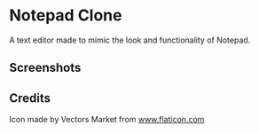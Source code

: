 # Notepad Clone
A text editor made to mimic the look and functionality of Notepad.

## Screenshots

## Credits
Icon made by Vectors Market from www.flaticon.com 
